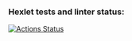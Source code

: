 ### Hexlet tests and linter status:
[![Actions Status](https://github.com/mchernichenko/java-project-lvl2/workflows/hexlet-check/badge.svg)](https://github.com/mchernichenko/java-project-lvl2/actions)